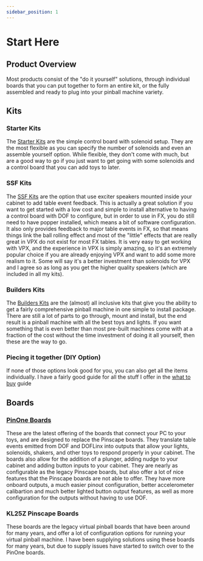 ```yaml
---
sidebar_position: 1
---
```


# Start Here


## Product Overview

Most products consist of the "do it yourself" solutions, through individual boards that you can put together to form an entire kit, or the fully assembled and ready to plug into your pinball machine variety. 

## Kits

### Starter Kits

The [Starter Kits](https://www.clevelandsoftwaredesign.com/pinball-parts/p/style-01-j6jmp-b2876-lx52p) are the simple control board with solenoid setup. They are the most flexible as you can specify the number of solenoids and even an assemble yourself option. While flexible, they don't come with much, but are a good way to go if you just want to get going with some solenoids and a control board that you can add toys to later.

### SSF Kits

The [SSF Kits](https://www.clevelandsoftwaredesign.com/pinball-parts/p/high-power-ssf-kit) are the option that use exciter speakers mounted inside your cabinet to add table event feedback. This is actually a great solution if you want to get started with a low cost and simple to install alternative to having a control board with DOF to configure, but in order to use in FX, you do still need to have popper installed, which means a bit of software configuration. It also only provides feedback to major table events in FX, so that means things link the ball rolling effect and most of the "little" effects that are really great in VPX do not exist for most FX tables. It is very easy to get working with VPX, and the experience in VPX is simply amazing, so it's an extremely popular choice if you are already enjoying VPX and want to add some more realism to it. Some will say it's a better investment than solenoids for VPX and I agree so as long as you get the higher quality speakers (which are included in all my kits).

### Builders Kits

The [Builders Kits](https://www.clevelandsoftwaredesign.com/pinball-parts/p/virtual-pinball-builders-kit) are the (almost) all inclusive kits that give you the ability to get a fairly comprehensive pinball machine in one simple to install package. There are still a lot of parts to go through, mount and install, but the end result is a pinball machine with all the best toys and lights. If you want something that is even better than most pre-built machines come with at a fraction of the cost without the time investment of doing it all yourself, then these are the way to go.

### Piecing it together (DIY Option)

If none of those options look good for you, you can also get all the items individually. I have a fairly good guide for all the stuff I offer in the [what to buy](./what-to-buy.md) guide

## Boards

### [PinOne Boards](https://www.clevelandsoftwaredesign.com/pinball-parts/p/pinone-control-board)

These are the latest offering of the boards that connect your PC to your toys, and are designed to replace the Pinscape boards. They translate table events emitted from DOF and DOFLinx into outputs that allow your lights, solenoids, shakers, and other toys to respond properly in your cabinet. The boards also allow for the addition of a plunger, adding nudge to your cabinet and adding button inputs to your cabinet. They are nearly as configurable as the legacy Pinscape boards, but also offer a lot of nice features that the Pinscape boards are not able to offer. They have more onboard outputs, a much easier pinout configuration, better accelerometer calibartion and much better lighted button output features, as well as more configuration for the outputs without having to use DOF.

### KL25Z Pinscape Boards

These boards are the legacy virtual pinball boards that have been around for many years, and offer a lot of configuration options for running your virtual pinball machine. I have been supplying solutions using these boards for many years, but due to supply issues have started to switch over to the PinOne boards.